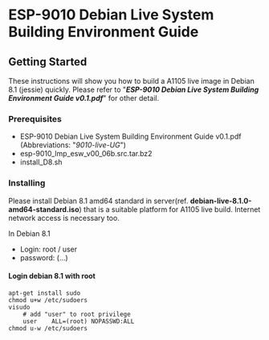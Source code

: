 # ESP-9010 Debian Live System Building Environment Guide

## Getting Started

These instructions will show you how to build a A1105 live image in Debian 8.1 (jessie) quickly.
Please refer to "***ESP-9010 Debian Live System Building Environment Guide v0.1.pdf***" for other detail.

### Prerequisites

* ESP-9010 Debian Live System Building Environment Guide v0.1.pdf (Abbreviations: "*9010-live-UG*")
* esp-9010_lmp_esw_v00_06b.src.tar.bz2
* install_D8.sh

### Installing

Please install Debian 8.1 amd64 standard in server(ref. **debian-live-8.1.0-amd64-standard.iso**) that is 
a suitable platform for A1105 live build.  Internet network access is necessary too. 

In Debian 8.1
- Login:    root / user
- password: (...)

#### Login debian 8.1 with root

```
apt-get install sudo
chmod u+w /etc/sudoers
visudo
	# add "user" to root privilege
	user	ALL=(root) NOPASSWD:ALL
chmod u-w /etc/sudoers
```
